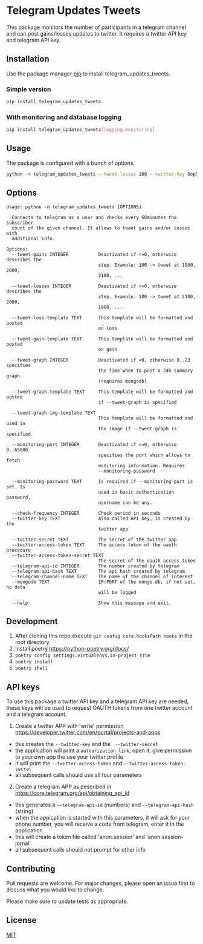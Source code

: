 # Telegram Updates Tweets
This package monitors the number of participants in a telegram channel and can post gains/losses updates to twitter.
It requires a twitter API key and telegram API key.

## Installation

Use the package manager [pip](https://pip.pypa.io/en/stable/) to install telegram_updates_tweets.

### Simple version

```bash
pip install telegram_updates_tweets
```

### With monitoring and database logging

```bash
pip install telegram_updates_tweets[logging,monitoring]
```

## Usage
The package is configured with a bunch of options.

```cmd
python -m telegram_updates_tweets --tweet-losses 100 --twitter-key OopN17481741985zgmRg0FVAOzC --twitter-secret VWyvs87I091508915HWAJDdb4XlwOLPkQXOTPbcETEV8HlvmnCx --twitter-access-token 1341085719874981434437-1zh50lhr3WEJhjfabfhdK8oYGrSh3eW --twitter-access-token-secret 5jGpCn79Z8714871kjlafjagaXr7VKeNEKWQVzzU --telegram-api-id 2015515 --telegram-api-hash b7dae63689015901efeffc69 --mongodb 127.0.0.1:27017 --telegram-channel-name CHANNELNAME --tweet-loss-template 'Der Telegram Kanal hat {loss_step} Leser verloren und ist jetzt bei {count}' --tweet-graph-template '24h Bericht, aktuelle Anzahl der Leser ist {count}, Änderung {total_change:+d} Leser' --tweet-graph 20 --tweet-graph-img-template 'Innerhalb der letzten {hours} Std.: {total_change:+d} Leser'
```

## Options
```text
Usage: python -m telegram_updates_tweets [OPTIONS]

  Connects to telegram as a user and checks every 60minutes the subscriber
  count of the given channel. It allows to tweet gains and/or losses with
  additional info.

Options:
  --tweet-gains INTEGER           Deactivated if <=0, otherwise describes the
                                  step. Example: 100 -> tweet at 1900, 2000,
                                  2100, ...

  --tweet-losses INTEGER          Deactivated if <=0, otherwise describes the
                                  step. Example: 100 -> tweet at 2100, 2000,
                                  1900, ...

  --tweet-loss-template TEXT      This template will be formatted and posted
                                  on loss

  --tweet-gain-template TEXT      This template will be formatted and posted
                                  on gain

  --tweet-graph INTEGER           Deactivated if <0, otherwise 0..23 specifies
                                  the time when to post a 24h summary graph
                                  (requires mongodb)

  --tweet-graph-template TEXT     This template will be formatted and posted
                                  if --tweet-graph is specified

  --tweet-graph-img-template TEXT
                                  This template will be formatted and used in
                                  the image if --tweet-graph is specified

  --monitoring-port INTEGER       Deactivated if <=0, otherwise 0..65000
                                  specifies the port which allows to fetch
                                  monitoring information. Requires
                                  --monitoring-password

  --monitoring-password TEXT      Is required if --monitoring-port is set. Is
                                  used in basic authentication password,
                                  username can be any.

  --check-frequency INTEGER       Check period in seconds
  --twitter-key TEXT              Also called API key, is created by the
                                  twitter app

  --twitter-secret TEXT           The secret of the twitter app
  --twitter-access-token TEXT     The access token of the oauth procedure
  --twitter-access-token-secret TEXT
                                  The secret of the oauth access token
  --telegram-api-id INTEGER       The number created by telegram
  --telegram-api-hash TEXT        The api hash created by telegram
  --telegram-channel-name TEXT    The name of the channel of interest
  --mongodb TEXT                  IP:PORT of the mongo db, if not set, no data
                                  will be logged

  --help                          Show this message and exit.
```

## Development
1. After cloning this repo execute `git config core.hooksPath hooks` in the root directory.
2. Install poetry https://python-poetry.org/docs/
3. `poetry config settings.virtualenvs.in-project true`
4. `poetry install`
4. `poetry shell`

## API keys
To use this package a twitter API key and a telegram API key are needed, these keys will be used to request OAUTH tokens from one twitter account and a telegram account.

1. Create a twitter APP with 'write' permission https://developer.twitter.com/en/portal/projects-and-apps
- this creates the `--twitter-key` and the ` --twitter-secret`
- the application will print a `authorization link`, open it, give permission to your own app the use your twitter profile
- it will print the `--twitter-access-token` and `--twitter-access-token-secret`
- all subsequent calls should use all four parameters
2. Create a telegram APP as described in https://core.telegram.org/api/obtaining_api_id
- this generates a `--telegram-api-id` (numbers) and `--telegram-api-hash` (string)
- when the appication is started with this parameters, it will ask for your phone number, you will receive a code from telegram, enter it in the application
- this will create a token file called 'anon.session' and 'anon.session-jornal'
- all subsequent calls should not prompt for other info
## Contributing
Pull requests are welcome. For major changes, please open an issue first to discuss what you would like to change.

Please make sure to update tests as appropriate.

## License
[MIT](https://choosealicense.com/licenses/mit/)
